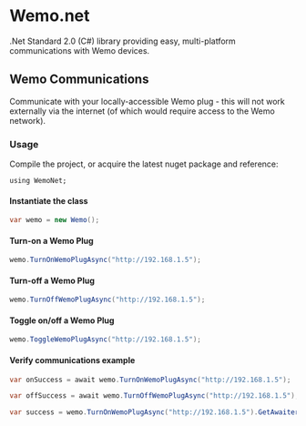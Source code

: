 # Wemo.net
.Net Standard 2.0 (C#) library providing easy, multi-platform communications with Wemo devices.

## Wemo Communications
Communicate with your locally-accessible Wemo plug - this will not work externally via the internet (of which would require access to the Wemo network).
### Usage
Compile the project, or acquire the latest nuget package and reference:
```
using WemoNet;
```
#### Instantiate the class
```csharp
var wemo = new Wemo();
```

#### Turn-on a Wemo Plug
```csharp
wemo.TurnOnWemoPlugAsync("http://192.168.1.5");
```
#### Turn-off a Wemo Plug
```csharp
wemo.TurnOffWemoPlugAsync("http://192.168.1.5");
```
#### Toggle on/off a Wemo Plug
```csharp
wemo.ToggleWemoPlugAsync("http://192.168.1.5");
```

#### Verify communications example
```csharp
var onSuccess = await wemo.TurnOnWemoPlugAsync("http://192.168.1.5");
```
```csharp
var offSuccess = await wemo.TurnOffWemoPlugAsync("http://192.168.1.5");
```
```csharp
var success = wemo.TurnOnWemoPlugAsync("http://192.168.1.5").GetAwaiter().GetResult();
```

